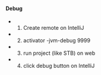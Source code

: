 #### Debug
- 1. Create remote on IntelliJ
- 2. activator -jvm-debug 9999
- 3. run project (like STB) on web
- 4. click debug button on IntelliJ
